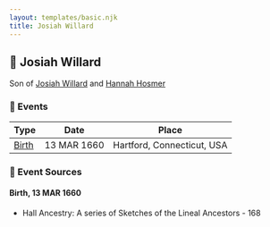 ```yaml
---
layout: templates/basic.njk
title: Josiah Willard
---
```

## 🔵 Josiah Willard

Son of [Josiah Willard](/people/5/55775674) and [Hannah Hosmer](/people/7/74814464)

### 📆 Events

Type | Date | Place
------ | ------ | ------
[Birth](#event-0) | 13 MAR 1660 | Hartford, Connecticut, USA

### 📰 Event Sources

#### <a id="event-0"></a> Birth, 13 MAR 1660
* Hall Ancestry: A series of Sketches of the Lineal Ancestors  - 168